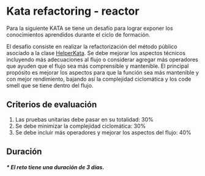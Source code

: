 # Kata refactoring - reactor

Para la siguiente KATA se tiene un desafío para lograr exponer los conocimientos aprendidos durante el ciclo de formación. 

El desafío consiste en realizar la refactorización del método público asociado a la clase [HelperKata](https://git.sofka.com.co/technical-practice/reactive-functional-programing/refactoring-kata/-/blob/master/src/main/java/com/example/HelperKata.java). Se debe mejorar los aspectos técnicos incluyendo más adecuaciones al flujo o considerar agregar más operadores que ayuden que el flujo sea más comprensible y mantenible. El principal propósito es mejorar los aspectos para que la función sea más mantenible y con mejor rendimiento, bajando así la complejidad ciclomática y los code smell que se tiene dentro del flujo. 

## Criterios de evaluación

1. Las pruebas unitarias debe pasar en su totalidad: 30%
2. Se debe minimizar la complejidad ciclomática: 30%
3. Se debe incluir más operadores y mejorar los aspectos del flujo: 40%

## Duración

##### * El reto tiene una duración de ***3 días***.




